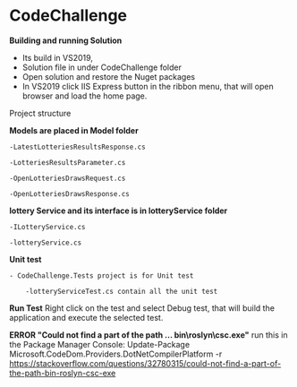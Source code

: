 # CodeChallenge

**Building and running Solution**
- Its build in VS2019, 
- Solution file in under CodeChallenge folder
- Open solution and restore the Nuget packages
- In VS2019 click IIS Express button in the ribbon menu, that will open browser and load the home page.


Project structure

  **Models are placed in Model folder**
  
    -LatestLotteriesResultsResponse.cs
    
    -LotteriesResultsParameter.cs
    
    -OpenLotteriesDrawsRequest.cs
    
    -OpenLotteriesDrawsResponse.cs
    
   **lottery Service and its interface is in lotteryService folder**
   
    -ILotteryService.cs
    
    -lotteryService.cs
    
   **Unit test**
   
    - CodeChallenge.Tests project is for Unit test
         
        -lotteryServiceTest.cs contain all the unit test
        
   **Run Test**
      Right click on the test and select Debug test, that will build the application and execute the selected test.
        
   **ERROR "Could not find a part of the path ... bin\roslyn\csc.exe"**
     run this in the Package Manager Console:
         Update-Package Microsoft.CodeDom.Providers.DotNetCompilerPlatform -r
         https://stackoverflow.com/questions/32780315/could-not-find-a-part-of-the-path-bin-roslyn-csc-exe
         
    
      
    
